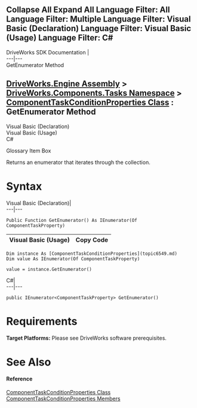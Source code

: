 Collapse All Expand All Language Filter: All  Language Filter: Multiple  Language Filter: Visual Basic (Declaration) Language Filter: Visual Basic (Usage) Language Filter: C#  
---  
DriveWorks SDK Documentation  |   
---|---  
GetEnumerator Method   
  
[DriveWorks.Engine Assembly](topic2156.md) > [DriveWorks.Components.Tasks Namespace](topic6391.md) > [ComponentTaskConditionProperties Class](topic6549.md) : GetEnumerator Method  
---  
  
Visual Basic (Declaration)    
Visual Basic (Usage)    
C# 

Glossary Item Box

Returns an enumerator that iterates through the collection. 

# Syntax

Visual Basic (Declaration)|   
---|---  
      
    
    Public Function GetEnumerator() As IEnumerator(Of ComponentTaskProperty)  
  
Visual Basic (Usage)| Copy Code  
---|---  
      
    
    Dim instance As [ComponentTaskConditionProperties](topic6549.md)
    Dim value As IEnumerator(Of ComponentTaskProperty)
     
    value = instance.GetEnumerator()  
  
C#|   
---|---  
      
    
    public IEnumerator<ComponentTaskProperty> GetEnumerator()  
  
# Requirements

**Target Platforms:** Please see DriveWorks software prerequisites.

# See Also

#### Reference

[ComponentTaskConditionProperties Class](topic6549.md)   
[ComponentTaskConditionProperties Members](topic6550.md)



